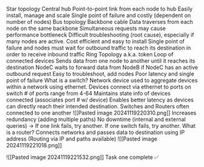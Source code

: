 Star topology 
	Central hub 
	Point-to-point link from each node to hub
	Easily install, manage and scale 
	Single point of failure and costly (dependent on number of nodes)
Bus topology
	Backbone cable 
	Data traverses from each node on the same backbone 
	Simultaneous requests may cause performance bottleneck 
		Difficult troubleshooting (root cause), especially if many nodes are active. 
	Cost efficient and easy to install 
	Single point of failure and nodes must wait for outbound traffic to reach its destination in order to receive inbound traffic 
Ring Topology a.k.a. token 
	Loop of connected devices 
	Sends data from one node to another until it reaches its destination
		NodeC waits to forward data from NodeB if NodeC has an active outbound request 
	Easy to troubleshoot, add nodes
	Poor latency and single point of failure 
What is a switch? 
	Network device used to aggregate devices within a network using ethernet. 
	Devices connect via ethernet to ports on switch
		# of ports range from 4-64 
	Maintains state info of devices connected (associates port # w/ device)
		Enables better latency as devices can directly reach their intended destination. 
	Switches and Routers often connected to one another 
		![[Pasted image 20241119220310.png]]
	Increases redundancy (adding multiple paths)
		No downtime (internal and external queries) -> If one link fails, try another. If one switch fails, try another. 
What is a router? 
	Connects networks and passes data to destination using IP address (Routing via IP and paths available)
	![[Pasted image 20241119221018.png]]
	

![[Pasted image 20241119221532.png]]
	Task one complete ✅ 